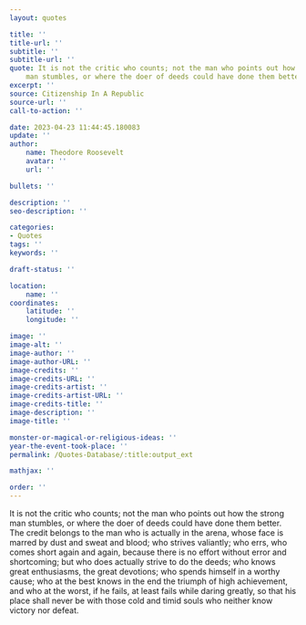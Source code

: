 ```yaml
---
layout: quotes

title: ''
title-url: ''
subtitle: ''
subtitle-url: ''
quote: It is not the critic who counts; not the man who points out how the strong
    man stumbles, or where the doer of deeds could have done them better.
excerpt: ''
source: Citizenship In A Republic
source-url: ''
call-to-action: ''

date: 2023-04-23 11:44:45.180083
update: ''
author:
    name: Theodore Roosevelt
    avatar: ''
    url: ''

bullets: ''

description: ''
seo-description: ''

categories:
- Quotes
tags: ''
keywords: ''

draft-status: ''

location:
    name: ''
coordinates:
    latitude: ''
    longitude: ''

image: ''
image-alt: ''
image-author: ''
image-author-URL: ''
image-credits: ''
image-credits-URL: ''
image-credits-artist: ''
image-credits-artist-URL: ''
image-credits-title: ''
image-description: ''
image-title: ''

monster-or-magical-or-religious-ideas: ''
year-the-event-took-place: ''
permalink: /Quotes-Database/:title:output_ext

mathjax: ''

order: ''
---
```

It is not the critic who counts; not the man who points out how the strong man stumbles, or where the doer of deeds could have done them better. The credit belongs to the man who is actually in the arena, whose face is marred by dust and sweat and blood; who strives valiantly; who errs, who comes short again and again, because there is no effort without error and shortcoming; but who does actually strive to do the deeds; who knows great enthusiasms, the great devotions; who spends himself in a worthy cause; who at the best knows in the end the triumph of high achievement, and who at the worst, if he fails, at least fails while daring greatly, so that his place shall never be with those cold and timid souls who neither know victory nor defeat.